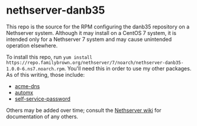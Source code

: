 # nethserver-danb35
This repo is the source for the RPM configuring the danb35 repository on a Nethserver system.  Although it may install on a CentOS 7 system, it is intended only for a Nethserver 7 system and may cause unintended operation elsewhere.

To install this repo, run `yum install https://repo.familybrown.org/nethserver/7/noarch/nethserver-danb35-1.0.0-6.ns7.noarch.rpm`.  You'll need this in order to use my other packages.  As of this writing, those include:

* [acme-dns](https://wiki.nethserver.org/doku.php?id=userguide:let_s_encrypt_acme-dns)
* [automx](https://wiki.nethserver.org/doku.php?id=email_autoconfig_module)
* [self-service-password](https://wiki.nethserver.org/doku.php?id=userguide:self-service-password)

Others may be added over time; consult the [Nethserver wiki](https://wiki.nethserver.org/doku.php?id=start) for documentation of any others.
